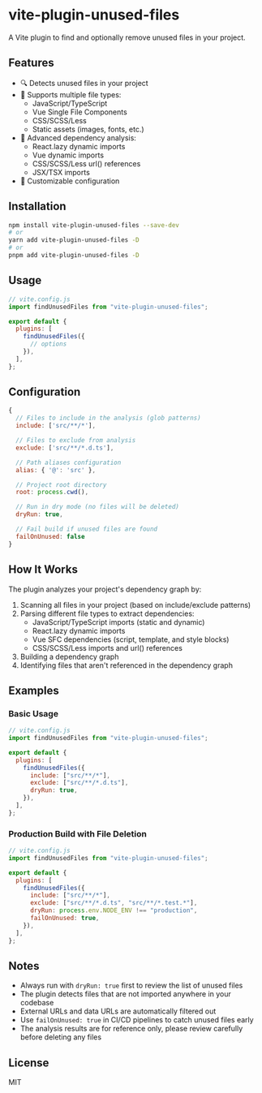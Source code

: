 # vite-plugin-unused-files

A Vite plugin to find and optionally remove unused files in your project.

## Features

- 🔍 Detects unused files in your project
- 🎯 Supports multiple file types:
  - JavaScript/TypeScript
  - Vue Single File Components
  - CSS/SCSS/Less
  - Static assets (images, fonts, etc.)
- 🚀 Advanced dependency analysis:
  - React.lazy dynamic imports
  - Vue dynamic imports
  - CSS/SCSS/Less url() references
  - JSX/TSX imports
- 🎨 Customizable configuration

## Installation

```bash
npm install vite-plugin-unused-files --save-dev
# or
yarn add vite-plugin-unused-files -D
# or
pnpm add vite-plugin-unused-files -D
```

## Usage

```javascript
// vite.config.js
import findUnusedFiles from "vite-plugin-unused-files";

export default {
  plugins: [
    findUnusedFiles({
      // options
    }),
  ],
};
```

## Configuration

```javascript
{
  // Files to include in the analysis (glob patterns)
  include: ['src/**/*'],

  // Files to exclude from analysis
  exclude: ['src/**/*.d.ts'],

  // Path aliases configuration
  alias: { '@': 'src' },

  // Project root directory
  root: process.cwd(),

  // Run in dry mode (no files will be deleted)
  dryRun: true,

  // Fail build if unused files are found
  failOnUnused: false
}
```

## How It Works

The plugin analyzes your project's dependency graph by:

1. Scanning all files in your project (based on include/exclude patterns)
2. Parsing different file types to extract dependencies:
   - JavaScript/TypeScript imports (static and dynamic)
   - React.lazy dynamic imports
   - Vue SFC dependencies (script, template, and style blocks)
   - CSS/SCSS/Less imports and url() references
3. Building a dependency graph
4. Identifying files that aren't referenced in the dependency graph

## Examples

### Basic Usage

```javascript
// vite.config.js
import findUnusedFiles from "vite-plugin-unused-files";

export default {
  plugins: [
    findUnusedFiles({
      include: ["src/**/*"],
      exclude: ["src/**/*.d.ts"],
      dryRun: true,
    }),
  ],
};
```

### Production Build with File Deletion

```javascript
// vite.config.js
import findUnusedFiles from "vite-plugin-unused-files";

export default {
  plugins: [
    findUnusedFiles({
      include: ["src/**/*"],
      exclude: ["src/**/*.d.ts", "src/**/*.test.*"],
      dryRun: process.env.NODE_ENV !== "production",
      failOnUnused: true,
    }),
  ],
};
```

## Notes

- Always run with `dryRun: true` first to review the list of unused files
- The plugin detects files that are not imported anywhere in your codebase
- External URLs and data URLs are automatically filtered out
- Use `failOnUnused: true` in CI/CD pipelines to catch unused files early
- The analysis results are for reference only, please review carefully before deleting any files

## License

MIT
